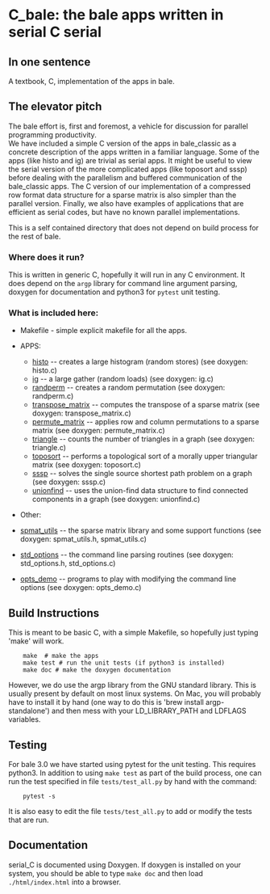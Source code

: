 <!---
/* Copyright (c) 2020, Institute for Defense Analyses              */
/* 4850 Mark Center Drive, Alexandria, VA 22311-1882; 703-845-2500 */
/*                                                                 */
/* All rights reserved.                                            */
/*                                                                 */
/* This file is part of Bale.   For license information see the    */
/* LICENSE file in the top level dirctory of the distribution.     */
--->

# C_bale: the bale apps written in serial C serial
## In one sentence
A textbook, C, implementation of the apps in bale.

## The elevator pitch

The bale effort is, first and foremost, 
a vehicle for discussion for parallel programming productivity.  
We have included a simple C version of the apps in 
bale_classic as a concrete description of the apps written in a familiar language.
Some of the apps (like histo and ig) are trivial as serial apps.
It might be useful to view the serial version of the more complicated apps
(like toposort and sssp) before dealing with the parallelism and buffered communication 
of the bale_classic apps.  The C version of our implementation of a 
compressed row format data structure for a sparse matrix is also simpler than
the parallel version.  Finally, we also have examples of applications that
are efficient as serial codes, but have no known parallel implementations.

This is a self contained directory that does not depend 
on build process for the rest of bale.

### Where does it run?
This is written in generic C, hopefully it will run in any C environment.
It does depend on the ``argp`` library for command line argument parsing,
doxygen for documentation and python3 for ``pytest`` unit testing.

### What is included here:

- Makefile - simple explicit makefile for all the apps.

- APPS:
  - [histo](histo.md) -- creates a large histogram (random stores) (see doxygen: histo.c)
  - [ig](ig.md) -- a large gather (random loads) (see doxygen: ig.c)
  - [randperm](randperm.md) -- creates a random permutation (see doxygen: randperm.c)
  - [transpose_matrix](transpose_matrix.md) -- computes the transpose of a sparse matrix (see doxygen: transpose_matrix.c)
  - [permute_matrix](permute_matrix.md) -- applies row and column permutations to a sparse matrix (see doxygen: permute_matrix.c)
  - [triangle](triangle.md) -- counts the number of triangles in a graph (see doxygen: triangle.c)
  - [toposort](toposort.md) -- performs a topological sort of a morally upper triangular matrix (see doxygen: toposort.c)
  - [sssp](sssp.md) -- solves the single source shortest path problem on a graph (see doxygen: sssp.c)
  - [unionfind](unionfind.md) -- uses the union-find data structure to find connected components in a graph (see doxygen: unionfind.c)

- Other:
- [spmat_utils](spmat_utils.md) -- the sparse matrix library and some support functions (see doxygen: spmat_utils.h, spmat_utils.c)
- [std_options](std_options.md)  -- the command line parsing routines (see doxygen: std_options.h, std_options.c)
- [opts_demo](opts_demo.md) -- programs to play with modifying the command line options (see doxygen: opts_demo.c) 

## Build Instructions
This is meant to be basic C, with a simple Makefile, so hopefully just typing 'make' will work.
```
    make  # make the apps
    make test # run the unit tests (if python3 is installed)
    make doc # make the doxygen documentation
```
However, we do use the argp library from the GNU standard library. 
This is usually present by default on most linux systems. 
On Mac, you will probably have to install it by hand 
(one way to do this is 'brew install argp-standalone') and then mess with your
LD_LIBRARY_PATH and LDFLAGS variables.

## Testing
For bale 3.0 we have started using pytest for the unit testing. This requires python3.
In addition to using `make test` as part of the build process,
one can run the test specified in file ``tests/test_all.py`` by hand with the command:

```
    pytest -s
```
It is also easy to edit the file `tests/test_all.py` to add or modify the tests that are run.


## Documentation
serial_C is documented using Doxygen. 
If doxygen is installed on your system, you should be able to type ``make doc``
and then load ``./html/index.html`` into a browser.

